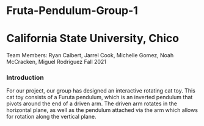 # Fruta-Pendulum-Group-1
# California State University, Chico 

Team Members: Ryan Calbert, Jarrel Cook, Michelle Gomez, Noah McCracken, Miguel Rodriguez 
Fall 2021
<br/>
### Introduction 

For our project, our group has designed an interactive rotating cat toy. This cat toy consists of a Furuta pendulum, which is an inverted pendulum that pivots around the end of a driven arm. The driven arm rotates in the horizontal plane, as well as the pendulum attached via the arm which allows for rotation along the vertical plane.  
